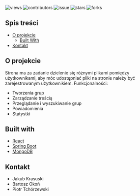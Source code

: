 ![views](https://visitor-badge.glitch.me/badge?page_id=https://github.com/BartoszOkon/lab_specjalistyczne_gr4)
![contributors](https://img.shields.io/github/contributors/BartoszOkon/lab_specjalistyczne_gr4?style=flat&label=Contributors)
![issue](https://img.shields.io/github/issues/BartoszOkon/lab_specjalistyczne_gr4?style=flat&label=Issues)
![stars](https://img.shields.io/github/stars/BartoszOkon/lab_specjalistyczne_gr4?style=social&label=Stars)
![forks](https://img.shields.io/github/forks/BartoszOkon/lab_specjalistyczne_gr4?style=social&label=Forks)

## ​Spis treści

- [O projekcie](https://github.com/BartoszOkon/lab_specjalistyczne_gr4#about-the-project)
  - [Built With](https://github.com/BartoszOkon/lab_specjalistyczne_gr4#built-with)
- [Kontakt](https://github.com/BartoszOkon/lab_specjalistyczne_gr4#kontakt)

## ​O projekcie

Strona ma za zadanie dzielenie się różnymi plikami pomiędzy użytkownikami, aby móc udostępniać pliki na stronie należy być zarejestrowanym użytkownikiem. Funkcjonalności:

- Tworzenia grup
- Zarządzanie treścią
- Przeglądanie i wyszukiwanie grup
- Powiadomienia
- Statystki

## ​Built with

- [React](https://pl.reactjs.org/)
- [Spring Boot](https://spring.io/)
- [MongoDB](https://www.mongodb.com/docs/drivers/)

## ​Kontakt

- Jakub Krasuski
- Bartosz Okoń
- Piotr Tchórzewski
